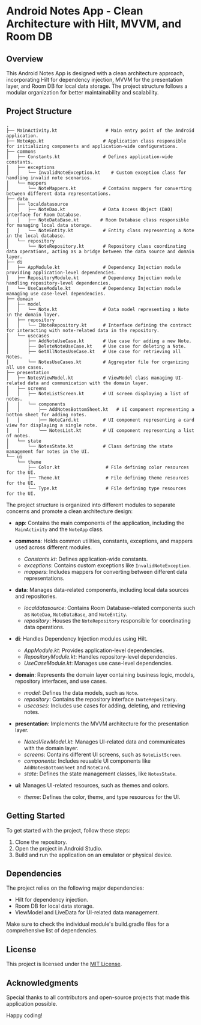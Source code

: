 # Android Notes App - Clean Architecture with Hilt, MVVM, and Room DB

## Overview

This Android Notes App is designed with a clean architecture approach, incorporating Hilt for dependency injection, MVVM for the presentation layer, and Room DB for local data storage. The project structure follows a modular organization for better maintainability and scalability.

## Project Structure
    
    
    .
    ├── MainActivity.kt                  # Main entry point of the Android application.
    ├── NoteApp.kt                      # Application class responsible for initializing components and application-wide configurations.
    ├── commons
    │   ├── Constants.kt                # Defines application-wide constants.
    │   ├── exceptions
    │   │   └── InvalidNoteException.kt    # Custom exception class for handling invalid note scenarios.
    │   └── mappers
    │       └── NoteMappers.kt          # Contains mappers for converting between different data representations.
    ├── data
    │   ├── localdatasource
    │   │   ├── NoteDao.kt              # Data Access Object (DAO) interface for Room Database.
    │   │   ├── NoteDataBase.kt        # Room Database class responsible for managing local data storage.
    │   │   └── NoteEntity.kt           # Entity class representing a Note in the local database.
    │   └── repository
    │       └── NoteRepository.kt       # Repository class coordinating data operations, acting as a bridge between the data source and domain layer.
    ├── di
    │   ├── AppModule.kt                # Dependency Injection module providing application-level dependencies.
    │   ├── RepositoryModule.kt         # Dependency Injection module handling repository-level dependencies.
    │   └── UseCaseModule.kt            # Dependency Injection module managing use case-level dependencies.
    ├── domain
    │   ├── model
    │   │   └── Note.kt                 # Data model representing a Note in the domain layer.
    │   ├── repository
    │   │   └── INoteRepository.kt      # Interface defining the contract for interacting with note-related data in the repository.
    │   └── usecases
    │       ├── AddNoteUseCase.kt       # Use case for adding a new Note.
    │       ├── DeleteNoteUseCase.kt    # Use case for deleting a Note.
    │       ├── GetAllNotesUseCase.kt   # Use case for retrieving all Notes.
    │       └── NotesUseCases.kt        # Aggregator file for organizing all use cases.
    ├── presentation
    │   ├── NotesViewModel.kt           # ViewModel class managing UI-related data and communication with the domain layer.
    │   ├── screens
    │   │   ├── NoteListScreen.kt       # UI screen displaying a list of notes.
    │   │   └── components
    │   │       ├── AddNotesBottomSheet.kt   # UI component representing a bottom sheet for adding notes.
    │   │       ├── NoteCard.kt         # UI component representing a card view for displaying a single note.
    │   │       └── NotesList.kt        # UI component representing a list of notes.
    │   └── state
    │       └── NotesState.kt           # Class defining the state management for notes in the UI.
    └── ui
        └── theme
            ├── Color.kt                 # File defining color resources for the UI.
            ├── Theme.kt                 # File defining theme resources for the UI.
            └── Type.kt                  # File defining type resources for the UI.
    

The project structure is organized into different modules to separate concerns and promote a clean architecture design:

- **app**: Contains the main components of the application, including the `MainActivity` and the `NoteApp` class.
  
- **commons**: Holds common utilities, constants, exceptions, and mappers used across different modules.
  - *Constants.kt*: Defines application-wide constants.
  - *exceptions*: Contains custom exceptions like `InvalidNoteException`.
  - *mappers*: Includes mappers for converting between different data representations.

- **data**: Manages data-related components, including local data sources and repositories.
  - *localdatasource*: Contains Room Database-related components such as `NoteDao`, `NoteDataBase`, and `NoteEntity`.
  - *repository*: Houses the `NoteRepository` responsible for coordinating data operations.

- **di**: Handles Dependency Injection modules using Hilt.
  - *AppModule.kt*: Provides application-level dependencies.
  - *RepositoryModule.kt*: Handles repository-level dependencies.
  - *UseCaseModule.kt*: Manages use case-level dependencies.

- **domain**: Represents the domain layer containing business logic, models, repository interfaces, and use cases.
  - *model*: Defines the data models, such as `Note`.
  - *repository*: Contains the repository interface `INoteRepository`.
  - *usecases*: Includes use cases for adding, deleting, and retrieving notes.

- **presentation**: Implements the MVVM architecture for the presentation layer.
  - *NotesViewModel.kt*: Manages UI-related data and communicates with the domain layer.
  - *screens*: Contains different UI screens, such as `NoteListScreen`.
  - *components*: Includes reusable UI components like `AddNotesBottomSheet` and `NoteCard`.
  - *state*: Defines the state management classes, like `NotesState`.

- **ui**: Manages UI-related resources, such as themes and colors.
  - *theme*: Defines the color, theme, and type resources for the UI.

## Getting Started

To get started with the project, follow these steps:

1. Clone the repository.
2. Open the project in Android Studio.
3. Build and run the application on an emulator or physical device.

## Dependencies

The project relies on the following major dependencies:

- Hilt for dependency injection.
- Room DB for local data storage.
- ViewModel and LiveData for UI-related data management.

Make sure to check the individual module's build.gradle files for a comprehensive list of dependencies.


## License

This project is licensed under the [MIT License](LICENSE.md).

## Acknowledgments

Special thanks to all contributors and open-source projects that made this application possible.

Happy coding!
